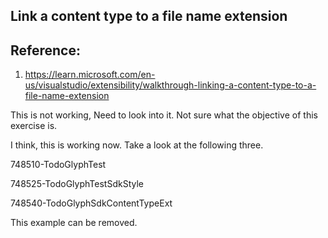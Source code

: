 ## Link a content type to a file name extension

## Reference: 
1. https://learn.microsoft.com/en-us/visualstudio/extensibility/walkthrough-linking-a-content-type-to-a-file-name-extension


This is not working, Need to look into it. Not sure what the objective of this exercise is.

I think, this is working now. Take a look at the following three.

748510-TodoGlyphTest

748525-TodoGlyphTestSdkStyle

748540-TodoGlyphSdkContentTypeExt

This example can be removed.
